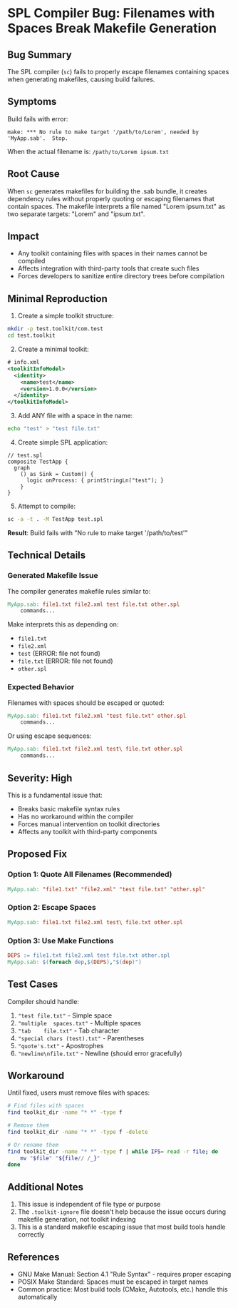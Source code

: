 # SPL Compiler Bug: Filenames with Spaces Break Makefile Generation

## Bug Summary

The SPL compiler (`sc`) fails to properly escape filenames containing spaces when generating makefiles, causing build failures.

## Symptoms

Build fails with error:
```
make: *** No rule to make target '/path/to/Lorem', needed by 'MyApp.sab'.  Stop.
```

When the actual filename is: `/path/to/Lorem ipsum.txt`

## Root Cause

When `sc` generates makefiles for building the .sab bundle, it creates dependency rules without properly quoting or escaping filenames that contain spaces. The makefile interprets a file named "Lorem ipsum.txt" as two separate targets: "Lorem" and "ipsum.txt".

## Impact

- Any toolkit containing files with spaces in their names cannot be compiled
- Affects integration with third-party tools that create such files
- Forces developers to sanitize entire directory trees before compilation

## Minimal Reproduction

1. Create a simple toolkit structure:
```bash
mkdir -p test.toolkit/com.test
cd test.toolkit
```

2. Create a minimal toolkit:
```xml
# info.xml
<toolkitInfoModel>
  <identity>
    <name>test</name>
    <version>1.0.0</version>
  </identity>
</toolkitInfoModel>
```

3. Add ANY file with a space in the name:
```bash
echo "test" > "test file.txt"
```

4. Create simple SPL application:
```spl
// test.spl
composite TestApp {
  graph
    () as Sink = Custom() {
      logic onProcess: { printStringLn("test"); }
    }
}
```

5. Attempt to compile:
```bash
sc -a -t . -M TestApp test.spl
```

**Result**: Build fails with "No rule to make target '/path/to/test'"

## Technical Details

### Generated Makefile Issue

The compiler generates makefile rules similar to:
```makefile
MyApp.sab: file1.txt file2.xml test file.txt other.spl
	commands...
```

Make interprets this as depending on:
- `file1.txt`
- `file2.xml` 
- `test` (ERROR: file not found)
- `file.txt` (ERROR: file not found)
- `other.spl`

### Expected Behavior

Filenames with spaces should be escaped or quoted:
```makefile
MyApp.sab: file1.txt file2.xml "test file.txt" other.spl
	commands...
```

Or using escape sequences:
```makefile
MyApp.sab: file1.txt file2.xml test\ file.txt other.spl
	commands...
```

## Severity: High

This is a fundamental issue that:
- Breaks basic makefile syntax rules
- Has no workaround within the compiler
- Forces manual intervention on toolkit directories
- Affects any toolkit with third-party components

## Proposed Fix

### Option 1: Quote All Filenames (Recommended)
```makefile
MyApp.sab: "file1.txt" "file2.xml" "test file.txt" "other.spl"
```

### Option 2: Escape Spaces
```makefile
MyApp.sab: file1.txt file2.xml test\ file.txt other.spl
```

### Option 3: Use Make Functions
```makefile
DEPS := file1.txt file2.xml test file.txt other.spl
MyApp.sab: $(foreach dep,$(DEPS),"$(dep)")
```

## Test Cases

Compiler should handle:
1. `"test file.txt"` - Simple space
2. `"multiple  spaces.txt"` - Multiple spaces
3. `"tab	file.txt"` - Tab character
4. `"special chars (test).txt"` - Parentheses
5. `"quote's.txt"` - Apostrophes
6. `"newline\nfile.txt"` - Newline (should error gracefully)

## Workaround

Until fixed, users must remove files with spaces:
```bash
# Find files with spaces
find toolkit_dir -name "* *" -type f

# Remove them
find toolkit_dir -name "* *" -type f -delete

# Or rename them
find toolkit_dir -name "* *" -type f | while IFS= read -r file; do
    mv "$file" "${file// /_}"
done
```

## Additional Notes

1. This issue is independent of file type or purpose
2. The `.toolkit-ignore` file doesn't help because the issue occurs during makefile generation, not toolkit indexing
3. This is a standard makefile escaping issue that most build tools handle correctly

## References

- GNU Make Manual: Section 4.1 "Rule Syntax" - requires proper escaping
- POSIX Make Standard: Spaces must be escaped in target names
- Common practice: Most build tools (CMake, Autotools, etc.) handle this automatically
